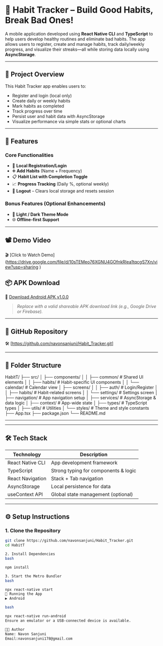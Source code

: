 # 📱 Habit Tracker – Build Good Habits, Break Bad Ones!

A mobile application developed using **React Native CLI** and **TypeScript** to help users develop healthy routines and eliminate bad habits. The app allows users to register, create and manage habits, track daily/weekly progress, and visualize their streaks—all while storing data locally using **AsyncStorage**.

---

## 🎯 Project Overview

This Habit Tracker app enables users to:

- Register and login (local only)
- Create daily or weekly habits
- Mark habits as completed
- Track progress over time
- Persist user and habit data with AsyncStorage
- Visualize performance via simple stats or optional charts

---

## 🧩 Features

### Core Functionalities
- 🔐 **Local Registration/Login**
- ➕ **Add Habits** (Name + Frequency)
- 📋 **Habit List with Completion Toggle**
- 📈 **Progress Tracking** (Daily %, optional weekly)
- 🚪 **Logout** – Clears local storage and resets session

### Bonus Features (Optional Enhancements)

- 🌙 **Light / Dark Theme Mode**
- 🌐 **Offline-first Support**

---

## 📽️ Demo Video

🎬 [Click to Watch Demo] (https://drive.google.com/file/d/10sTEMeo76XGNU4GOfnkRIea1tqcgS7Xn/view?usp=sharing )



## 📦 APK Download

📲 [Download Android APK v1.0.0](https://your-apk-link.com/habit-tracker.apk)

> _Replace with a valid shareable APK download link (e.g., Google Drive or Firebase)._

---

## 🔗 GitHub Repository

🛠️ [https://github.com/navonsanjuni/Habit_Tracker.git]

---

## 📁 Folder Structure

HabitT/
├── src/
│ ├── components/
│ │ ├── common/ # Shared UI elements
│ │ ├── habits/ # Habit-specific UI components
│ │ └── calendar/ # Calendar view
│ ├── screens/
│ │ ├── auth/ # Login/Register
│ │ ├── habits/ # Habit-related screens
│ │ └── settings/ # Settings screen
│ ├── navigation/ # App navigation setup
│ ├── services/ # AsyncStorage & data logic
│ ├── context/ # App-wide state
│ ├── types/ # TypeScript types
│ ├── utils/ # Utilities
│ └── styles/ # Theme and style constants
├── App.tsx
├── package.json
└── README.md

---

---

## 🛠 Tech Stack

| Technology           | Description                            |
|----------------------|----------------------------------------|
| React Native CLI     | App development framework              |
| TypeScript           | Strong typing for components & logic   |
| React Navigation     | Stack + Tab navigation                 |
| AsyncStorage         | Local persistence for data             |
| useContext API       | Global state management (optional)     |

---

## ⚙️ Setup Instructions

### 1. Clone the Repository

```bash
git clone https://github.com/navonsanjuni/Habit_Tracker.git
cd HabitT

2. Install Dependencies
bash

npm install

3. Start the Metro Bundler
bash

npx react-native start
📱 Running the App
▶ Android

bash

npx react-native run-android
Ensure an emulator or a USB-connected device is available.

👨‍💻 Author
Name: Navon Sanjuni
Email:navonsanjuni178@gmail.com

